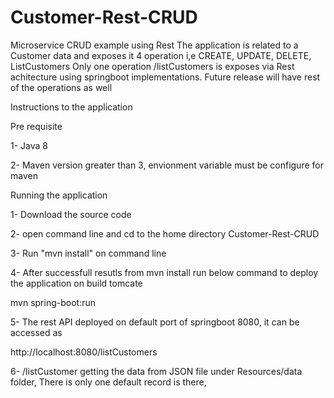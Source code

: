 # Customer-Rest-CRUD
Microservice CRUD example using Rest
The application is related to a Customer data and exposes it 4 operation i,e CREATE, UPDATE, DELETE, ListCustomers
Only one operation /listCustomers is exposes via Rest achitecture using springboot implementations.
Future release will have rest of the operations as well

Instructions to the application

Pre requisite

1- Java 8

2- Maven version greater than 3, envionment variable must be configure for maven

Running the application

1- Download the source code

2- open command line and cd to the home directory Customer-Rest-CRUD

3- Run "mvn install" on command line

4- After successfull resutls from mvn install run below command to deploy the application on build tomcate

mvn spring-boot:run

5- The rest API deployed on default port of springboot 8080, it can be accessed as 

http://localhost:8080/listCustomers

6- /listCustomer getting the data from JSON file under Resources/data folder, There is only one default record is there,


